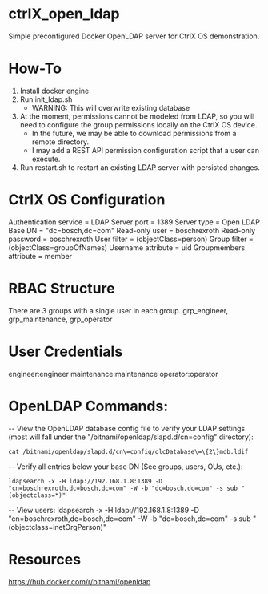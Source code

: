 # ctrlX_open_ldap
Simple preconfigured Docker OpenLDAP server for CtrlX OS demonstration.

# How-To
1. Install docker engine
2. Run init_ldap.sh
	- WARNING: This will overwrite existing database
3. At the moment, permissions cannot be modeled from LDAP, so you will need to configure the group permissions locally on the CtrlX OS device. 
	- In the future, we may be able to download permissions from a remote directory.
	- I may add a REST API permission configuration script that a user can execute.
4. Run restart.sh to restart an existing LDAP server with persisted changes.

# CtrlX OS Configuration
Authentication service = LDAP
Server port = 1389
Server type = Open LDAP
Base DN = "dc=bosch,dc=com"
Read-only user = boschrexroth
Read-only password = boschrexroth
User filter = (objectClass=person)
Group filter = (objectClass=groupOfNames)
Username attribute = uid
Groupmembers attribute = member

# RBAC Structure
There are 3 groups with a single user in each group. grp_engineer, grp_maintenance, grp_operator

# User Credentials
engineer:engineer
maintenance:maintenance
operator:operator

# OpenLDAP Commands:
 -- View the OpenLDAP database config file to verify your LDAP settings (most will fall under the "/bitnami/openldap/slapd.d/cn=config" directory): 
 
 	cat /bitnami/openldap/slapd.d/cn\=config/olcDatabase\=\{2\}mdb.ldif

-- Verify all entries below your base DN (See groups, users, OUs, etc.):

  	ldapsearch -x -H ldap://192.168.1.8:1389 -D "cn=boschrexroth,dc=bosch,dc=com" -W -b "dc=bosch,dc=com" -s sub "(objectclass=*)"
 
-- View users:
  	ldapsearch -x -H ldap://192.168.1.8:1389 -D "cn=boschrexroth,dc=bosch,dc=com" -W -b "dc=bosch,dc=com" -s sub "(objectclass=inetOrgPerson)"
 
# Resources
https://hub.docker.com/r/bitnami/openldap
